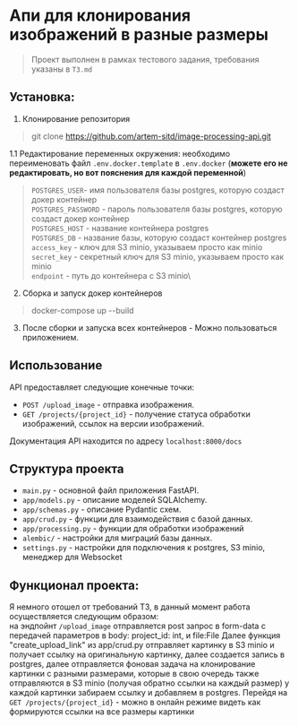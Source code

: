 # Апи для клонирования изображений в разные размеры

> Проект выполнен в рамках тестового задания, требования указаны в `ТЗ.md`

## Установка:
 
1. Клонирование репозитория

> git clone https://github.com/artem-sitd/image-processing-api.git

1.1 Редактирование переменных окружения:
необходимо переименовать файл `.env.docker.template` в `.env.docker` (**можете его не редактировать, но вот пояснения
для каждой переменной**)
> `POSTGRES_USER`- имя пользователя базы postgres, которую создаст докер контейнер \
`POSTGRES_PASSWORD` - пароль пользователя базы postgres, которую создаст докер контейнер \
`POSTGRES_HOST` - название контейнера postgres\
`POSTGRES_DB` - название базы, которую создаст контейнер postgres\
`access_key` - ключ для S3 minio, указываем просто как minio\
`secret_key` - секретный ключ для S3 minio, указываем просто как minio\
`endpoint` - путь до контейнера с S3 minio\

2. Сборка и запуск докер контейнеров

> docker-compose up --build

3. После сборки и запуска всех контейнеров - Можно пользоваться приложением.

## Использование

API предоставляет следующие конечные точки:

- `POST /upload_image` - отправка изображения.
- `GET /projects/{project_id}` - получение статуса обработки изображений, ссылок на версии изображений.

Документация API находится по адресу `localhost:8000/docs`

## Структура проекта

- `main.py` - основной файл приложения FastAPI.
- `app/models.py` - описание моделей SQLAlchemy.
- `app/schemas.py` - описание Pydantic схем.
- `app/crud.py` - функции для взаимодействия с базой данных.
- `app/processing.py` - функции для обработки изображений
- `alembic/` - настройки для миграций базы данных.
- `settings.py` - настройки для подключения к postgres, S3 minio, менеджер для Websocket

## Функционал проекта:

Я немного отошел от требований ТЗ, в данный момент работа осуществляется следующим образом:\
на эндпойнт `/upload_image` отправляется post запрос в form-data с передачей параметров в body: project_id: int, и file:File
Далее функция "create_upload_link" из app/crud.py отправляет картинку в S3 minio и получает ссылку на оригинальную 
картинку, далее создается запись в postgres, далее отправляется фоновая задача на клонирование картинки с разными 
размерами, которые в свою очередь также отправляются в S3 minio (получая обратно ссылки на каждый размер) 
у каждой картинки забираем ссылку и добавляем в postgres.
Перейдя на `GET /projects/{project_id}` - можно в онлайн режиме видеть как формируются ссылки на все размеры картинки
